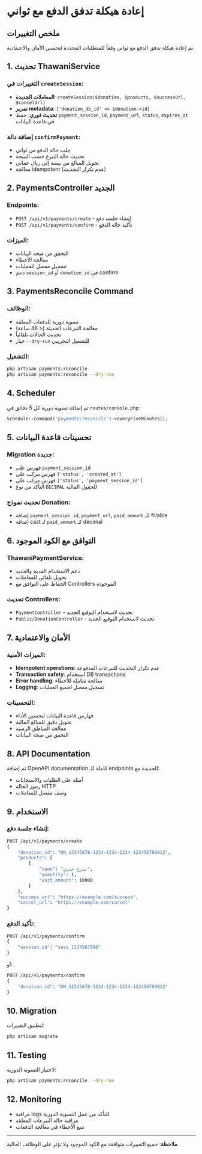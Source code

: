 # إعادة هيكلة تدفق الدفع مع ثواني

## ملخص التغييرات

تم إعادة هيكلة تدفق الدفع مع ثواني وفقاً للمتطلبات المحددة لتحسين الأمان والاعتمادية.

## 1. تحديث ThawaniService

### التغييرات في `createSession`:
- **المعاملات الجديدة**: `createSession($donation, $products, $successUrl, $cancelUrl)`
- **تمرير metadata**: `['donation_db_id' => $donation->id]`
- **تحديث فوري**: حفظ `payment_session_id`, `payment_url`, `status`, `expires_at` في قاعدة البيانات

### إضافة دالة `confirmPayment`:
- جلب حالة الدفع من ثواني
- تحديث حالة التبرع حسب النتيجة
- تحويل المبالغ من بيسة إلى ريال عماني
- معالجة idempotent (عدم تكرار التحديث)

## 2. PaymentsController الجديد

### Endpoints:
- `POST /api/v1/payments/create` - إنشاء جلسة دفع
- `POST /api/v1/payments/confirm` - تأكيد حالة الدفع

### الميزات:
- التحقق من صحة البيانات
- معالجة الأخطاء
- تسجيل مفصل للعمليات
- دعم `session_id` أو `donation_id` في confirm

## 3. PaymentsReconcile Command

### الوظائف:
- تسوية دورية للدفعات المعلقة
- معالجة التبرعات الحديثة (< 48 ساعة)
- تحديث الحالات تلقائياً
- خيار `--dry-run` للتشغيل التجريبي

### التشغيل:
```bash
php artisan payments:reconcile
php artisan payments:reconcile --dry-run
```

## 4. Scheduler

تم إضافة تسوية دورية كل 5 دقائق في `routes/console.php`:
```php
Schedule::command('payments:reconcile')->everyFiveMinutes();
```

## 5. تحسينات قاعدة البيانات

### Migration جديدة:
- فهرس على `payment_session_id`
- فهرس مركب على `['status', 'created_at']`
- فهرس مركب على `['status', 'payment_session_id']`
- التأكد من نوع `DECIMAL` للحقول المالية

### تحديث نموذج Donation:
- إضافة `payment_session_id`, `payment_url`, `paid_amount` للـ fillable
- إضافة cast لـ `paid_amount` كـ decimal

## 6. التوافق مع الكود الموجود

### ThawaniPaymentService:
- دعم الاستخدام القديم والجديد
- تحويل تلقائي للمعاملات
- الحفاظ على التوافق مع Controllers الموجودة

### تحديث Controllers:
- `PaymentController` - تحديث لاستخدام التوقيع الجديد
- `Public/DonationController` - تحديث لاستخدام التوقيع الجديد

## 7. الأمان والاعتمادية

### الميزات الأمنية:
- **Idempotent operations**: عدم تكرار التحديث للتبرعات المدفوعة
- **Transaction safety**: استخدام DB transactions
- **Error handling**: معالجة شاملة للأخطاء
- **Logging**: تسجيل مفصل لجميع العمليات

### التحسينات:
- فهارس قاعدة البيانات لتحسين الأداء
- تحويل دقيق للمبالغ المالية
- معالجة المناطق الزمنية
- التحقق من صحة البيانات

## 8. API Documentation

تم إضافة OpenAPI documentation كاملة للـ endpoints الجديدة مع:
- أمثلة على الطلبات والاستجابات
- رموز الحالة HTTP
- وصف مفصل للمعاملات

## 9. الاستخدام

### إنشاء جلسة دفع:
```bash
POST /api/v1/payments/create
{
    "donation_id": "DN_12345678-1234-1234-1234-123456789012",
    "products": [
        {
            "name": "تبرع خيري",
            "quantity": 1,
            "unit_amount": 10000
        }
    ],
    "success_url": "https://example.com/success",
    "cancel_url": "https://example.com/cancel"
}
```

### تأكيد الدفع:
```bash
POST /api/v1/payments/confirm
{
    "session_id": "sess_1234567890"
}
```

أو:
```bash
POST /api/v1/payments/confirm
{
    "donation_id": "DN_12345678-1234-1234-1234-123456789012"
}
```

## 10. Migration

لتطبيق التغييرات:
```bash
php artisan migrate
```

## 11. Testing

لاختبار التسوية الدورية:
```bash
php artisan payments:reconcile --dry-run
```

## 12. Monitoring

- مراقبة logs للتأكد من عمل التسوية الدورية
- مراقبة حالة التبرعات المعلقة
- تتبع الأخطاء في معالجة الدفعات

---

**ملاحظة**: جميع التغييرات متوافقة مع الكود الموجود ولا تؤثر على الوظائف الحالية.
